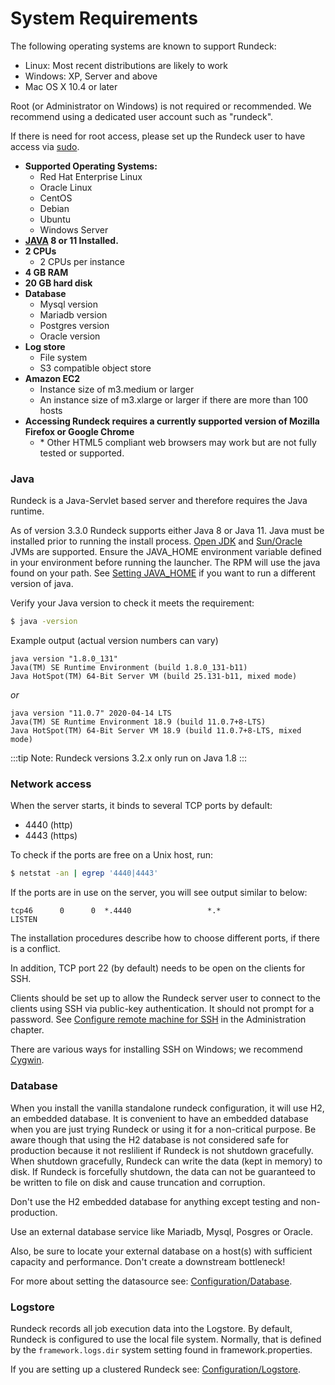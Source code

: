 # System Requirements

The following operating systems are known to support Rundeck:

- Linux: Most recent distributions are likely to work
- Windows: XP, Server and above
- Mac OS X 10.4 or later

Root (or Administrator on Windows) is not required or recommended. We
recommend using a dedicated user account such as "rundeck".

If there is need for root access, please set up the Rundeck user
to have access via [sudo].

[sudo]: https://en.wikipedia.org/wiki/Sudo

- **Supported Operating Systems:**
  - Red Hat Enterprise Linux
  - Oracle Linux
  - CentOS
  - Debian
  - Ubuntu
  - Windows Server
- **[JAVA](#java) 8 or 11 Installed.**
- **2 CPUs**
  - 2 CPUs per instance
- **4 GB RAM**
- **20 GB hard disk**
- **Database**
  - Mysql version
  - Mariadb version
  - Postgres version
  - Oracle version
- **Log store**
  - File system
  - S3 compatible object store
- **Amazon EC2**
  - Instance size of m3.medium or larger
  - An instance size of m3.xlarge or larger if there are more than 100 hosts
- **Accessing Rundeck requires a currently supported version of Mozilla Firefox or Google Chrome**
  - \* Other HTML5 compliant web browsers may work but are not fully tested or supported.

### Java

Rundeck is a Java-Servlet based server and therefore requires the Java runtime.

As of version 3.3.0 Rundeck supports either Java 8 or Java 11.  Java must be installed prior to running the install process. [Open JDK](http://openjdk.java.net/) and [Sun/Oracle](https://java.com/) JVMs are supported.
Ensure the JAVA_HOME environment variable defined in your environment before running the launcher. The RPM will use the java found on your path. See [Setting JAVA_HOME](/administration/maintenance/startup.md#setting-java_home) if you want to run a different version of java.

Verify your Java version to check it meets the requirement:

```bash
$ java -version
```
Example output (actual version numbers can vary)

```
java version "1.8.0_131"
Java(TM) SE Runtime Environment (build 1.8.0_131-b11)
Java HotSpot(TM) 64-Bit Server VM (build 25.131-b11, mixed mode)
```
_or_
```
java version "11.0.7" 2020-04-14 LTS
Java(TM) SE Runtime Environment 18.9 (build 11.0.7+8-LTS)
Java HotSpot(TM) 64-Bit Server VM 18.9 (build 11.0.7+8-LTS, mixed mode)
```

:::tip
Note: Rundeck versions 3.2.x only run on Java 1.8
:::

### Network access

When the server starts, it binds to several TCP ports by default:

- 4440 (http)
- 4443 (https)

To check if the ports are free on a Unix host, run:

```bash
$ netstat -an | egrep '4440|4443'
```

If the ports are in use on the server, you will see output similar to below:

    tcp46      0      0  *.4440                 *.*                    LISTEN

The installation procedures describe how to choose different ports, if
there is a conflict.

In addition, TCP port 22 (by default) needs to be open on the clients for SSH.

Clients should be set up to allow the Rundeck server user to connect to
the clients using SSH via public-key authentication. It should not
prompt for a password. See
[Configure remote machine for SSH](/manual/projects/node-execution/ssh.md#configuring-remote-machine-for-ssh)
in the Administration chapter.

There are various ways for installing SSH on Windows; we recommend
[Cygwin].

[cygwin]: https://www.cygwin.com/

### Database

When you install the vanilla standalone rundeck configuration, it will use H2, an embedded database.
It is convenient to have an embedded database when you are just trying Rundeck or using it for a non-critical purpose. Be aware though that using the H2 database is not considered safe for production because it not reslilient if Rundeck is not shutdown gracefully. When shutdown gracefully, Rundeck can write the data (kept in memory) to disk. If Rundeck is forcefully shutdown, the data can not be guaranteed to be written to file on disk and cause truncation and corruption.

Don't use the H2 embedded database for anything except testing and non-production.

Use an external database service like Mariadb, Mysql, Posgres or Oracle.

Also, be sure to locate your external database on a host(s) with sufficient capacity and performance. Don't create a downstream bottleneck!

For more about setting the datasource see: [Configuration/Database](/administration/configuration/database/index.md).

### Logstore

Rundeck records all job execution data into the Logstore. By default, Rundeck is configured to use the local file system. Normally, that is defined by the `framework.logs.dir` system setting found in framework.properties.

If you are setting up a clustered Rundeck see: [Configuration/Logstore](/administration/cluster/logstore/index.md).
